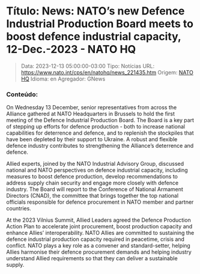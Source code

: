 # Título: News: NATO’s new Defence Industrial Production Board meets to boost defence industrial capacity, 12-Dec.-2023 - NATO HQ

>Data: 2023-12-13 05:00:00-03:00
>Tipo: Notícias
>URL: https://www.nato.int/cps/en/natohq/news_221435.htm
>Origem: [NATO HQ](https://www.nato.int)
>Idioma: en
>Agregador: GNews

### Conteúdo:

On Wednesday 13 December, senior representatives from across the Alliance gathered at NATO Headquarters in Brussels to hold the first meeting of the Defence Industrial Production Board. The Board is a key part of stepping up efforts for defence production - both to increase national capabilities for deterrence and defence, and to replenish the stockpiles that have been depleted by their support to Ukraine. A robust and flexible defence industry contributes to strengthening the Alliance’s deterrence and defence.

Allied experts, joined by the NATO Industrial Advisory Group, discussed national and NATO perspectives on defence industrial capacity, including measures to boost defence production, develop recommendations to address supply chain security and engage more closely with defence industry. The Board will report to the Conference of National Armament Directors (CNAD), the committee that brings together the top national officials responsible for defence procurement in NATO member and partner countries.

At the 2023 Vilnius Summit, Allied Leaders agreed the Defence Production Action Plan to accelerate joint procurement, boost production capacity and enhance Allies’ interoperability. NATO Allies are committed to sustaining the defence industrial production capacity required in peacetime, crisis and conflict. NATO plays a key role as a convener and standard-setter, helping Allies harmonise their defence procurement demands and helping industry understand Allied requirements so that they can deliver a sustainable supply.

